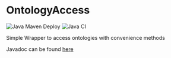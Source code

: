 # OntologyAccess 
![Java Maven Deploy](https://github.com/kit-sdq/OntologyAccess/workflows/Java%20Maven%20Deploy/badge.svg?branch=master)
![Java CI](https://github.com/kit-sdq/OntologyAccess/workflows/Java%20CI/badge.svg?branch=master)

Simple Wrapper to access ontologies with convenience methods

Javadoc can be found [here](https://kit-sdq.github.io/OntologyAccess/javadoc/)
